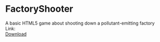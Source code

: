 # FactoryShooter
A basic HTML5 game about shooting down a pollutant-emitting factory<br>
Link:<br>
<a href="https://www.mediafire.com/file/s1zsxuz45lxcl7l/helloworld-debug%20%282%29.apk">Download</a>
